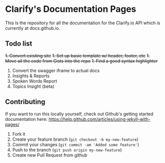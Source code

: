 # Clarify's Documentation Pages

This is the repository for all the documentation for the Clarify.io API which is currently at docs.github.io.


## Todo list

~~1. Convert existing site~~
~~1. Set up basic template w/ header, footer, etc~~
~~1. Move all the code from Gists into the repo~~
~~1. Find a good syntax highlighter~~
1. Convert the swagger iframe to actual docs
1. Insights & Reports
 1. Spoken Words Report
 1. Topics Insight (beta)

## Contributing

If you want to run this locally yourself, check out Github's getting started documentation here: https://help.github.com/articles/using-jekyll-with-pages/

1. Fork it
2. Create your feature branch (`git checkout -b my-new-feature`)
3. Commit your changes (`git commit -am 'Added some feature'`)
4. Push to the branch (`git push origin my-new-feature`)
5. Create new Pull Request from github